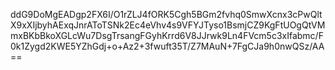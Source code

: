 <mxfile modified="2019-07-04T14:14:48.758Z" host="www.draw.io" agent="Mozilla/5.0 (Macintosh; Intel Mac OS X 10_14_5) AppleWebKit/537.36 (KHTML, like Gecko) Chrome/75.0.3770.100 Safari/537.36" etag="iJrDmC2TTWt9WJ2vKxQ9" version="10.8.9" type="github"><diagram id="9FILk5G_SGBntbbdZcwE" name="Page-1">ddG9DoMgEADgp2FX6I/O1rZLJ4fORK5Cgh5BGm2fvhq0SmwXcnx3cPwQltX9xXIjbyhAExqJnrAToTSNk2Ec4eVhv4s9VFYJTyso1BsmjCZ9KgFtUOgQtVMmxBKbBkoXGLcWu7DsgTrsangFGyhKrrd6V8JJrwk9Ln4FVcm5c3xIfabmc/F0k1Zygd2KWE5YZhGdj+o+Az2+3fwuft35T/Z7MAuN+7FgCJa9h0nwQSz/AA==</diagram></mxfile>